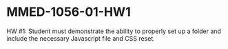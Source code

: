 # MMED-1056-01-HW1
HW #1: Student must demonstrate the ability to properly set up a folder and include the necessary Javascript file and CSS reset.
